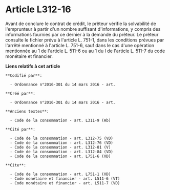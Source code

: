 # Article L312-16

Avant de conclure le contrat de crédit, le prêteur vérifie la solvabilité de l'emprunteur à partir d'un nombre suffisant
d'informations, y compris des informations fournies par ce dernier à la demande du prêteur. Le prêteur consulte le fichier
prévu à l'article L. 751-1, dans les conditions prévues par l'arrêté mentionné à l'article L. 751-6, sauf dans le cas d'une
opération mentionnée au 1 de l'article L. 511-6 ou au 1 du I de l'article L. 511-7 du code monétaire et financier.

**Liens relatifs à cet article**

	**Codifié par**:

	  - Ordonnance n°2016-301 du 14 mars 2016 - art.

	**Créé par**:

	  - Ordonnance n°2016-301 du 14 mars 2016 - art.

	**Anciens textes**:

	  - Code de la consommation - art. L311-9 (Ab)

	**Cité par**:

	  - Code de la consommation - art. L312-75 (VD)
	  - Code de la consommation - art. L312-76 (VD)
	  - Code de la consommation - art. L312-81 (V)
	  - Code de la consommation - art. L312-84 (VD)
	  - Code de la consommation - art. L751-6 (VD)

	**Cite**:

	  - Code de la consommation - art. L751-1 (VD)
	  - Code monétaire et financier - art. L511-6 (VT)
	  - Code monétaire et financier - art. L511-7 (VD)
